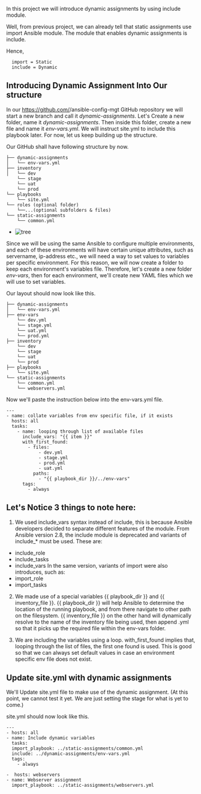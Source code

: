 In this project we will introduce dynamic assignments by using include module.

Well, from previous project, we can already tell that static assignments use import Ansible module. The module that enables dynamic assignments is include.

Hence,

      import = Static
      include = Dynamic


## Introducing Dynamic Assignment Into Our structure

In our https://github.com/<your-name>/ansible-config-mgt GitHub repository we will start a new branch and call it _dynamic-assignments_.
Let's Create a new folder, name it _dynamic-assignments_. Then inside this folder, create a new file and name it _env-vars.yml_. We will instruct site.yml to include this playbook later.
For now, let us keep building up the structure.

Our GitHub shall have following structure by now.

    ├── dynamic-assignments
    │   └── env-vars.yml
    ├── inventory
    │   └── dev
        └── stage
        └── uat
        └── prod
    └── playbooks
        └── site.yml
    └── roles (optional folder)
        └──...(optional subfolders & files)
    └── static-assignments
        └── common.yml
- ![tree](https://github.com/user-attachments/assets/d2b70e17-750a-43ef-a0fe-d7154861e131)

Since we will be using the same Ansible to configure multiple environments, and each of these environments will have certain unique attributes, such as servername, ip-address etc.,
we will need a way to set values to variables per specific environment.
For this reason, we will now create a folder to keep each environment's variables file. Therefore, let's create a new folder _env-vars_, then for each environment, 
we'll create new YAML files which we will use to set variables.

Our layout should now look like this.

    ├── dynamic-assignments
    │   └── env-vars.yml
    ├── env-vars
        └── dev.yml
        └── stage.yml
        └── uat.yml
        └── prod.yml
    ├── inventory
        └── dev
        └── stage
        └── uat
        └── prod
    ├── playbooks
        └── site.yml
    └── static-assignments
        └── common.yml
        └── webservers.yml

Now we'll paste the instruction below into the env-vars.yml file.

    ---
    - name: collate variables from env specific file, if it exists
      hosts: all
      tasks:
        - name: looping through list of available files
          include_vars: "{{ item }}"
          with_first_found:
            - files:
                - dev.yml
                - stage.yml
                - prod.yml
                - uat.yml
              paths:
                - "{{ playbook_dir }}/../env-vars"
          tags:
            - always


## Let's Notice 3 things to note here:

1. We used include_vars syntax instead of include, this is because Ansible developers decided to separate different features of the module. From Ansible version 2.8,
the include module is deprecated and variants of include_* must be used. These are:
- include_role
- include_tasks
- include_vars
 In the same version, variants of import were also introduces, such as:
- import_role
- import_tasks

2. We made use of a special variables {{ playbook_dir }} and {{ inventory_file }}. {{ playbook_dir }} will help Ansible to determine the location of the running playbook,
and from there navigate to other path on the filesystem. {{ inventory_file }} on the other hand will dynamically resolve to the name of the inventory file being used, then append .yml
so that it picks up the required file within the env-vars folder.

3. We are including the variables using a loop. with_first_found implies that, looping through the list of files, the first one found is used. This is good so that we can always set default
 values in case an environment specific env file does not exist.

## Update site.yml with dynamic assignments
We'll Update site.yml file to make use of the dynamic assignment. (At this point, we cannot test it yet. We are just setting the stage for what is yet to come.)

site.yml should now look like this.

    ---
    - hosts: all
    - name: Include dynamic variables 
      tasks:
      import_playbook: ../static-assignments/common.yml 
      include: ../dynamic-assignments/env-vars.yml
      tags:
        - always
    
    -  hosts: webservers
    - name: Webserver assignment
      import_playbook: ../static-assignments/webservers.yml



















































































































































